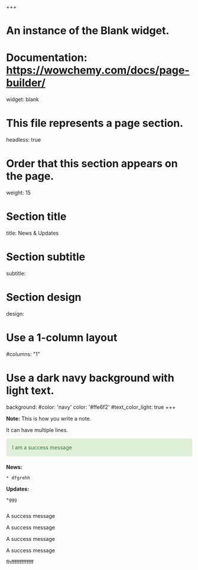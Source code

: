 +++
# An instance of the Blank widget.
# Documentation: https://wowchemy.com/docs/page-builder/
widget: blank

# This file represents a page section.
headless: true

# Order that this section appears on the page.
weight: 15

# Section title
title: News & Updates

# Section subtitle
subtitle:

# Section design
design:
  # Use a 1-column layout
  #columns: "1"
  # Use a dark navy background with light text.
  background:
    #color: 'navy'
    color: '#ffe6f2'
    #text_color_light: true
+++
<div class="notecard note">
  <p><strong>Note:</strong> This is how you write a note.</p>
  <p>It can have multiple lines.</p>
</div>

<div style="padding: 15px; border: 1px solid transparent; border-color: transparent; margin-bottom: 20px; border-radius: 4px; color: #3c763d; background-color: #dff0d8; border-color: #ffe6f2;">
I am a success message
</div>

**News:**
```
* dfgrehh
```

**Updates:**
```
*ggg


```

<p class="callout info">A success message</p>
<p class="callout success">A success message</p>
<p class="callout warning">A success message</p>
<p class="callout danger">A success message</p>
fhfffffffffffff
